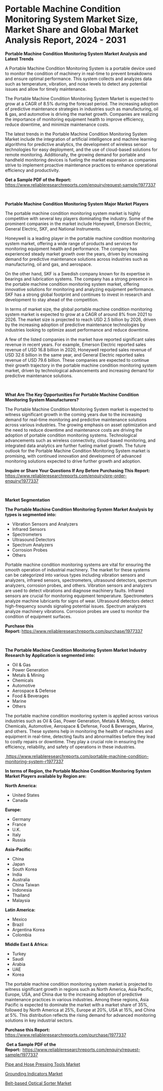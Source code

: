 <p><h1>Portable Machine Condition Monitoring System Market Size, Market Share and Global Market Analysis Report, 2024 - 2031</h1></p><p><strong>Portable Machine Condition Monitoring System Market Analysis and Latest Trends</strong></p>
<p><p>A Portable Machine Condition Monitoring System is a portable device used to monitor the condition of machinery in real-time to prevent breakdowns and ensure optimal performance. This system collects and analyzes data such as temperature, vibration, and noise levels to detect any potential issues and allow for timely maintenance.</p><p>The Portable Machine Condition Monitoring System Market is expected to grow at a CAGR of 8.5% during the forecast period. The increasing adoption of predictive maintenance strategies in industries such as manufacturing, oil & gas, and automotive is driving the market growth. Companies are realizing the importance of monitoring equipment health to improve efficiency, reduce downtime, and minimize maintenance costs.</p><p>The latest trends in the Portable Machine Condition Monitoring System Market include the integration of artificial intelligence and machine learning algorithms for predictive analytics, the development of wireless sensor technologies for easy deployment, and the use of cloud-based solutions for remote monitoring. Additionally, the growing demand for portable and handheld monitoring devices is fueling the market expansion as companies strive to implement proactive maintenance practices to enhance operational efficiency and productivity.</p></p>
<p><strong>Get a Sample PDF of the Report:&nbsp;</strong> <a href="https://www.reliableresearchreports.com/enquiry/request-sample/1977337">https://www.reliableresearchreports.com/enquiry/request-sample/1977337</a></p>
<p>&nbsp;</p>
<p><strong>Portable Machine Condition Monitoring System Major Market Players</strong></p>
<p><p>The portable machine condition monitoring system market is highly competitive with several key players dominating the industry. Some of the prominent companies in the market include Honeywell, Emerson Electric, General Electric, SKF, and National Instruments.</p><p>Honeywell is a leading player in the portable machine condition monitoring system market, offering a wide range of products and services for monitoring equipment health and performance. The company has experienced steady market growth over the years, driven by increasing demand for predictive maintenance solutions across industries such as manufacturing, oil and gas, and aerospace.</p><p>On the other hand, SKF is a Swedish company known for its expertise in bearings and lubrication systems. The company has a strong presence in the portable machine condition monitoring system market, offering innovative solutions for monitoring and analyzing equipment performance. SKF has a strong global footprint and continues to invest in research and development to stay ahead of the competition.</p><p>In terms of market size, the global portable machine condition monitoring system market is expected to grow at a CAGR of around 8% from 2021 to 2026. The market size is projected to reach USD 2.5 billion by 2026, driven by the increasing adoption of predictive maintenance technologies by industries looking to optimize asset performance and reduce downtime.</p><p>A few of the listed companies in the market have reported significant sales revenue in recent years. For example, Emerson Electric reported sales revenue of USD 16.8 billion in 2020, Honeywell reported sales revenue of USD 32.6 billion in the same year, and General Electric reported sales revenue of USD 79.6 billion. These companies are expected to continue their growth trajectory in the portable machine condition monitoring system market, driven by technological advancements and increasing demand for predictive maintenance solutions.</p></p>
<p>&nbsp;</p>
<p><strong>What Are The Key Opportunities For Portable Machine Condition Monitoring System Manufacturers?</strong></p>
<p><p>The Portable Machine Condition Monitoring System market is expected to witness significant growth in the coming years due to the increasing demand for real-time monitoring and predictive maintenance solutions across various industries. The growing emphasis on asset optimization and the need to reduce downtime and maintenance costs are driving the adoption of portable condition monitoring systems. Technological advancements such as wireless connectivity, cloud-based monitoring, and integrated data analytics are further fueling market growth. The future outlook for the Portable Machine Condition Monitoring System market is promising, with continued innovation and development of advanced monitoring solutions expected to drive further growth and adoption.</p></p>
<p><strong>Inquire or Share Your Questions If Any Before Purchasing This Report:</strong> <a href="https://www.reliableresearchreports.com/enquiry/pre-order-enquiry/1977337">https://www.reliableresearchreports.com/enquiry/pre-order-enquiry/1977337</a></p>
<p>&nbsp;</p>
<p><strong>Market Segmentation</strong></p>
<p><strong>The Portable Machine Condition Monitoring System Market Analysis by types is segmented into:</strong></p>
<p><ul><li>Vibration Sensors and Analyzers</li><li>Infrared Sensors</li><li>Spectrometers</li><li>Ultrasound Detectors</li><li>Spectrum Analyzers</li><li>Corrosion Probes</li><li>Others</li></ul></p>
<p><p>Portable machine condition monitoring systems are vital for ensuring the smooth operation of industrial machinery. The market for these systems can be categorized into various types including vibration sensors and analyzers, infrared sensors, spectrometers, ultrasound detectors, spectrum analyzers, corrosion probes, and others. Vibration sensors and analyzers are used to detect vibrations and diagnose machinery faults. Infrared sensors are crucial for monitoring equipment temperature. Spectrometers analyze machine lubricants for signs of wear. Ultrasound detectors detect high-frequency sounds signaling potential issues. Spectrum analyzers analyze machinery vibrations. Corrosion probes are used to monitor the condition of equipment surfaces.</p></p>
<p><strong>Purchase this Report:&nbsp;</strong><a href="https://www.reliableresearchreports.com/purchase/1977337">https://www.reliableresearchreports.com/purchase/1977337</a></p>
<p>&nbsp;</p>
<p><strong>The Portable Machine Condition Monitoring System Market Industry Research by Application is segmented into:</strong></p>
<p><ul><li>Oil & Gas</li><li>Power Generation</li><li>Metals & Mining</li><li>Chemicals</li><li>Automotive</li><li>Aerospace & Defense</li><li>Food & Beverages</li><li>Marine</li><li>Others</li></ul></p>
<p><p>The portable machine condition monitoring system is applied across various industries such as Oil & Gas, Power Generation, Metals & Mining, Chemicals, Automotive, Aerospace & Defense, Food & Beverages, Marine, and others. These systems help in monitoring the health of machines and equipment in real-time, detecting faults and abnormalities before they lead to costly repairs or downtime. They play a crucial role in ensuring the efficiency, reliability, and safety of operations in these industries.</p></p>
<p><a href="https://www.reliableresearchreports.com/portable-machine-condition-monitoring-system-r1977337">&nbsp;https://www.reliableresearchreports.com/portable-machine-condition-monitoring-system-r1977337</a></p>
<p><strong>In terms of Region, the Portable Machine Condition Monitoring System Market Players available by Region are:</strong></p>
<p>
    <p> <strong> North America: </strong>
        <ul>
            <li>United States</li>
            <li>Canada</li>
        </ul>
        </p> 
    <p> <strong> Europe: </strong>
        <ul>
            <li>Germany</li>
            <li>France</li>
            <li>U.K.</li>
            <li>Italy</li>
            <li>Russia</li>
        </ul>
        </p> 
    <p> <strong> Asia-Pacific: </strong>
        <ul>
            <li>China</li>
            <li>Japan</li>
            <li>South Korea</li>
            <li>India</li>
            <li>Australia</li>
            <li>China Taiwan</li>
            <li>Indonesia</li>
            <li>Thailand</li>
            <li>Malaysia</li>
        </ul>
        </p> 
    <p> <strong> Latin America: </strong>
        <ul>
            <li>Mexico</li>
            <li>Brazil</li>
            <li>Argentina Korea</li>
            <li>Colombia</li>
        </ul>
        </p> 
    <p> <strong> Middle East & Africa: </strong>
        <ul>
            <li>Turkey</li>
            <li>Saudi</li>
            <li>Arabia</li>
            <li>UAE</li>
            <li>Korea</li>
        </ul>
    </p>
    </p>
<p><p>The portable machine condition monitoring system market is projected to witness significant growth in regions such as North America, Asia Pacific, Europe, USA, and China due to the increasing adoption of predictive maintenance practices in various industries. Among these regions, Asia Pacific is expected to dominate the market with a market share of 35%, followed by North America at 25%, Europe at 20%, USA at 15%, and China at 5%. This distribution reflects the rising demand for advanced monitoring solutions in key industrial sectors.</p></p>
<p><strong>Purchase this Report: </strong><a href="https://www.reliableresearchreports.com/purchase/1977337">https://www.reliableresearchreports.com/purchase/1977337</a></p>
<p>&nbsp;<strong>Get a Sample PDF of the Report:&nbsp;&nbsp;</strong><a href="https://www.reliableresearchreports.com/enquiry/request-sample/1977337">https://www.reliableresearchreports.com/enquiry/request-sample/1977337</a></p>
<p><strong></strong></p>
<p><p><a href="https://www.linkedin.com/pulse/pipe-hose-pressing-tools-market-competitive-analysis-vtpse?trackingId=IcRz8FNjRogkwh8xLb6eAQ%3D%3D">Pipe and Hose Pressing Tools Market</a></p><p><a href="https://www.linkedin.com/pulse/grounding-indicators-market-competitive-analysis-trends-fmz6e?trackingId=xT05rXhpVKyLEfxtEtG3sA%3D%3D">Grounding Indicators Market</a></p><p><a href="https://github.com/lbird53714/Market-Research-Report-List-4/blob/main/belt-based-optical-sorter-market.md">Belt-based Optical Sorter Market</a></p></p>